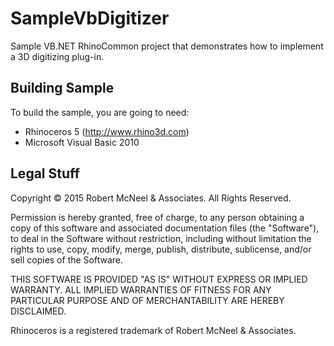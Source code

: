 # SampleVbDigitizer
Sample VB.NET RhinoCommon project that demonstrates how to implement a 3D digitizing plug-in.

Building Sample
--------------------
To build the sample, you are going to need:

* Rhinoceros 5 (http://www.rhino3d.com)
* Microsoft Visual Basic 2010

Legal Stuff
-----------
Copyright © 2015 Robert McNeel & Associates. All Rights Reserved.

Permission is hereby granted, free of charge, to any person obtaining a copy of
this software and associated documentation files (the "Software"), to deal in
the Software without restriction, including without limitation the rights to use,
copy, modify, merge, publish, distribute, sublicense, and/or sell copies of the
Software.

THIS SOFTWARE IS PROVIDED "AS IS" WITHOUT EXPRESS OR IMPLIED WARRANTY. ALL IMPLIED
WARRANTIES OF FITNESS FOR ANY PARTICULAR PURPOSE AND OF MERCHANTABILITY ARE HEREBY
DISCLAIMED.

Rhinoceros is a registered trademark of Robert McNeel & Associates.

